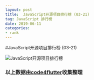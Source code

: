 ```yaml
---
layout: post
title:  JavaScript开源项目排行榜 (03-21)
tag: JavaScript 排行榜
date: 2019-06-11
categories:
- rank
---
```


#JavaScript开源项目排行榜 (03-21)

![JavaScript开源项目排行榜](http://code4flutter.oss-cn-beijing.aliyuncs.com/imgs/JavaScript.png)












### 以上数据由[code4flutter](http://flutterdev.top)收集整理